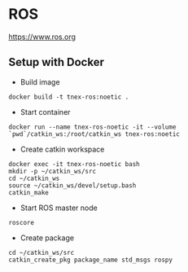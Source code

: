 # ROS

https://www.ros.org

## Setup with Docker

- Build image
```
docker build -t tnex-ros:noetic .
```

- Start container
```
docker run --name tnex-ros-noetic -it --volume `pwd`/catkin_ws:/root/catkin_ws tnex-ros:noetic
```

- Create catkin workspace
```
docker exec -it tnex-ros-noetic bash
mkdir -p ~/catkin_ws/src
cd ~/catkin_ws
source ~/catkin_ws/devel/setup.bash
catkin_make
```

- Start ROS master node
```
roscore
```

- Create package
```
cd ~/catkin_ws/src
catkin_create_pkg package_name std_msgs rospy
```